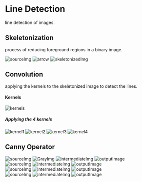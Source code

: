 # Line Detection
line detection of images.

## Skeletonization
process of reducing foreground regions in a binary image.

![sourceImg](https://github.com/heshanera/lineDetection/blob/master/imgs/test1.png) 
![arrow](https://github.com/heshanera/lineDetection/blob/master/imgs/arw.png)
![skeletonizedImg](https://github.com/heshanera/lineDetection/blob/master/imgs/skdtest1.png)

## Convolution
applying the kernels to the skeletonized image to detect the lines.

#### Kernels
![kernels](https://github.com/heshanera/lineDetection/blob/master/imgs/kernels.png)

##### Applying the 4 kernels
![kernel1](https://github.com/heshanera/lineDetection/blob/master/imgs/result1.png) 
![kernel2](https://github.com/heshanera/lineDetection/blob/master/imgs/result2.png)
![kernel3](https://github.com/heshanera/lineDetection/blob/master/imgs/result3.png)
![kernel4](https://github.com/heshanera/lineDetection/blob/master/imgs/result4.png) 

## Canny Operator
![sourceImg](https://github.com/heshanera/lineDetection/blob/master/imgs/test2.GIF)
![GrayImg](https://github.com/heshanera/lineDetection/blob/master/imgs/cannyGrayOut1.png)
![intermediateImg](https://github.com/heshanera/lineDetection/blob/master/imgs/cannyIntOut1.png) 
![outputImage](https://github.com/heshanera/lineDetection/blob/master/imgs/cannyOut1.png)
<br>
![sourceImg](https://github.com/heshanera/lineDetection/blob/master/imgs/test3.GIF) 
![intermediateImg](https://github.com/heshanera/lineDetection/blob/master/imgs/cannyIntOut2.png) 
![outputImage](https://github.com/heshanera/lineDetection/blob/master/imgs/cannyOut2.png)
<br>
![sourceImg](https://github.com/heshanera/lineDetection/blob/master/imgs/test4.GIF) 
![intermediateImg](https://github.com/heshanera/lineDetection/blob/master/imgs/cannyIntOut3.png) 
![outputImage](https://github.com/heshanera/lineDetection/blob/master/imgs/cannyOut3.png)
<br>
![sourceImg](https://github.com/heshanera/lineDetection/blob/master/imgs/test5.GIF) 
![intermediateImg](https://github.com/heshanera/lineDetection/blob/master/imgs/cannyIntOut4.png) 
![outputImage](https://github.com/heshanera/lineDetection/blob/master/imgs/cannyOut4.png)
<br>
